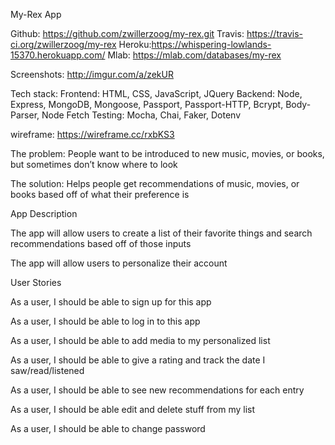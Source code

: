 My-Rex App

Github: https://github.com/zwillerzoog/my-rex.git
Travis: https://travis-ci.org/zwillerzoog/my-rex
Heroku:https://whispering-lowlands-15370.herokuapp.com/
Mlab: https://mlab.com/databases/my-rex

Screenshots: http://imgur.com/a/zekUR 

Tech stack: 
    Frontend: HTML, CSS, JavaScript, JQuery
    Backend: Node, Express, MongoDB, Mongoose, Passport, Passport-HTTP, Bcrypt, Body-Parser, Node Fetch
        Testing: Mocha, Chai, Faker, Dotenv

wireframe: https://wireframe.cc/rxbKS3

The problem: People want to be introduced to new music, movies, or books, but sometimes don’t know where to look

The solution: Helps people get recommendations of music, movies, or books based off of what their preference is 

App Description 

The app will allow users to create a list of their favorite things and search recommendations based off of those inputs

The app will allow users to personalize their account


User Stories

As a user, I should be able to sign up for this app

As a user, I should be able to log in to this app

As a user, I should be able to add media to my personalized list

As a user, I should be able to give a rating and track the date I saw/read/listened

As a user, I should be able to see new recommendations for each entry

As a user, I should be able edit and delete stuff from my list

As a user, I should be able to change password